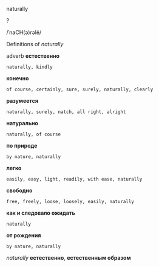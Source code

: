 naturally

?

/ˈnaCH(ə)rəlē/

Definitions of _naturally_

adverb
**естественно**

    naturally, kindly
**конечно**

    of course, certainly, sure, surely, naturally, clearly
**разумеется**

    naturally, surely, natch, all right, alright
**натурально**

    naturally, of course
**по природе**

    by nature, naturally
**легко**

    easily, easy, light, readily, with ease, naturally
**свободно**

    free, freely, loose, loosely, easily, naturally
**как и следовало ожидать**

    naturally
**от рождения**

    by nature, naturally

_naturally_
**естественно**, **естественным образом**